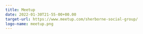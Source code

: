 ```yaml
---
title: Meetup
date: 2022-01-30T21-55-00+00.00
target-url: https://www.meetup.com/sherborne-social-group/
logo-name: meetup.png
---
```

